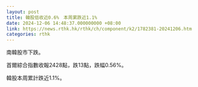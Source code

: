 ```yaml
---
layout: post
title: 韓股低收近0.6%　本周累跌近1.1%
date: 2024-12-06 14:48:37.000000000 +08:00
link: https://news.rthk.hk/rthk/ch/component/k2/1782381-20241206.htm
categories: rthk
---
```


南韓股市下跌。

首爾綜合指數收報2428點，跌13點，跌幅0.56%。

韓股本周累計跌近1.1%。
